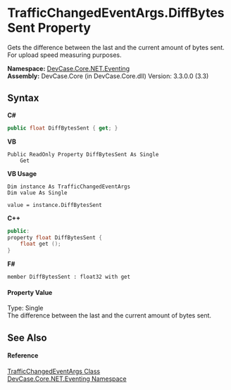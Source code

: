 # TrafficChangedEventArgs.DiffBytesSent Property 
 

Gets the difference between the last and the current amount of bytes sent. For upload speed measuring purposes.

**Namespace:**&nbsp;<a href="N_DevCase_Core_NET_Eventing">DevCase.Core.NET.Eventing</a><br />**Assembly:**&nbsp;DevCase.Core (in DevCase.Core.dll) Version: 3.3.0.0 (3.3)

## Syntax

**C#**<br />
``` C#
public float DiffBytesSent { get; }
```

**VB**<br />
``` VB
Public ReadOnly Property DiffBytesSent As Single
	Get
```

**VB Usage**<br />
``` VB Usage
Dim instance As TrafficChangedEventArgs
Dim value As Single

value = instance.DiffBytesSent

```

**C++**<br />
``` C++
public:
property float DiffBytesSent {
	float get ();
}
```

**F#**<br />
``` F#
member DiffBytesSent : float32 with get

```


#### Property Value
Type: Single<br />The difference between the last and the current amount of bytes sent.

## See Also


#### Reference
<a href="T_DevCase_Core_NET_Eventing_TrafficChangedEventArgs">TrafficChangedEventArgs Class</a><br /><a href="N_DevCase_Core_NET_Eventing">DevCase.Core.NET.Eventing Namespace</a><br />